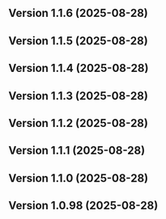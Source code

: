 ## Version 1.1.6 (2025-08-28)
## Version 1.1.5 (2025-08-28)
## Version 1.1.4 (2025-08-28)
## Version 1.1.3 (2025-08-28)
## Version 1.1.2 (2025-08-28)
## Version 1.1.1 (2025-08-28)
## Version 1.1.0 (2025-08-28)
## Version 1.0.98 (2025-08-28)
